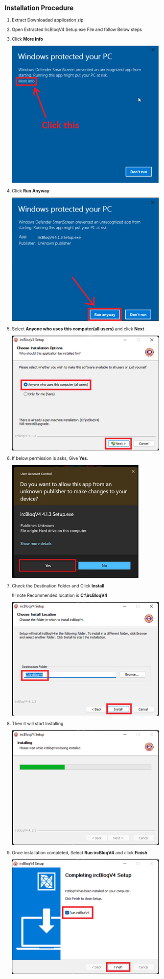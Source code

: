 ## Installation Procedure

1. Extract Downloaded application zip

2. Open Extracted IrcBloqV4 Setup.exe File and follow Below steps

3. Click **More info**
	
	![](./assets/ss.png)

4. Click **Run Anyway**
	
	![](./assets/ss0.png)
	
5. Select **Anyone who uses this computer(all users)** and click **Next**
	
	![](./assets/ss1.png)
	
6. If below permission is asks, Give **Yes**.
	
	![](./assets/ss2.png)
	
7. Check the Destination Folder and Click **Install**
	
	!!! note
		Recommended location is **C:\ircBloqV4**
	 
	![](./assets/ss3.png)
	 
8. Then it will start Installing
	
	![](./assets/ss4.png)
	
9. Once installation completed, Select **Run ircBloqV4** and click **Finish**
	
	![](./assets/ss5.png)
